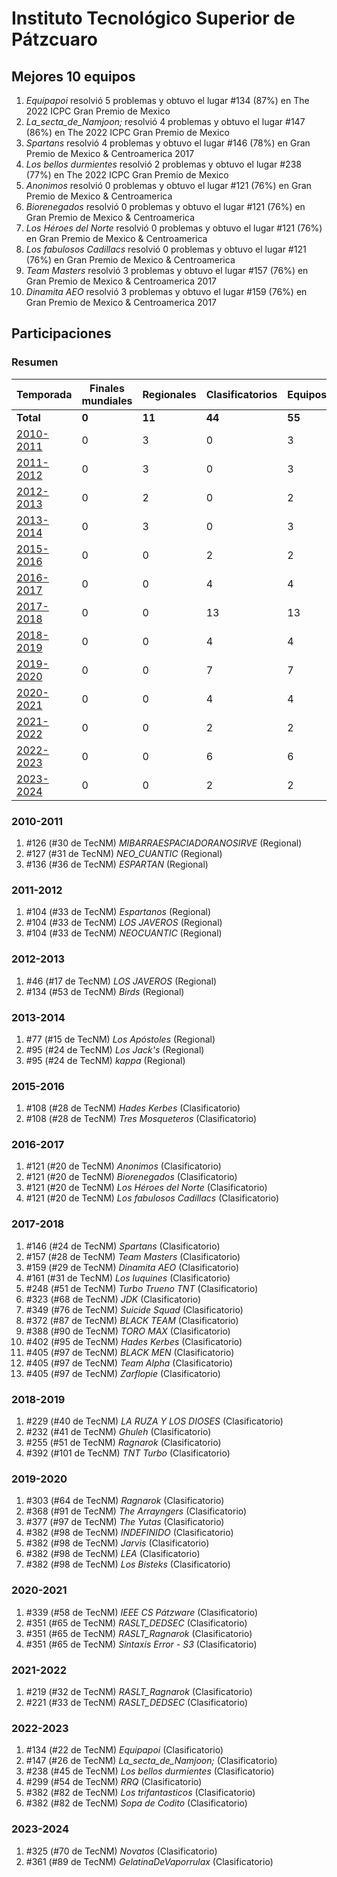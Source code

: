 ---
---

# Instituto Tecnológico Superior de Pátzcuaro

## Mejores 10 equipos

1. _Equipapoi_ resolvió 5 problemas y obtuvo el lugar #134 (87%) en The 2022 ICPC Gran Premio de Mexico
1. _La_secta_de_Namjoon;_ resolvió 4 problemas y obtuvo el lugar #147 (86%) en The 2022 ICPC Gran Premio de Mexico
1. _Spartans_ resolvió 4 problemas y obtuvo el lugar #146 (78%) en Gran Premio de Mexico & Centroamerica 2017
1. _Los bellos durmientes_ resolvió 2 problemas y obtuvo el lugar #238 (77%) en The 2022 ICPC Gran Premio de Mexico
1. _Anonimos_ resolvió 0 problemas y obtuvo el lugar #121 (76%) en Gran Premio de Mexico & Centroamerica
1. _Biorenegados_ resolvió 0 problemas y obtuvo el lugar #121 (76%) en Gran Premio de Mexico & Centroamerica
1. _Los Héroes del Norte_ resolvió 0 problemas y obtuvo el lugar #121 (76%) en Gran Premio de Mexico & Centroamerica
1. _Los fabulosos Cadillacs_ resolvió 0 problemas y obtuvo el lugar #121 (76%) en Gran Premio de Mexico & Centroamerica
1. _Team Masters_ resolvió 3 problemas y obtuvo el lugar #157 (76%) en Gran Premio de Mexico & Centroamerica 2017
1. _Dinamita AEO_ resolvió 3 problemas y obtuvo el lugar #159 (76%) en Gran Premio de Mexico & Centroamerica 2017

## Participaciones

### Resumen

| Temporada | Finales mundiales | Regionales | Clasificatorios | Equipos |
| --- | --- | --- | --- | --- |
| **Total** | **0** | **11** | **44** | **55** |
| [2010-2011](#2010-2011) | 0 | 3 | 0 | 3 |
| [2011-2012](#2011-2012) | 0 | 3 | 0 | 3 |
| [2012-2013](#2012-2013) | 0 | 2 | 0 | 2 |
| [2013-2014](#2013-2014) | 0 | 3 | 0 | 3 |
| [2015-2016](#2015-2016) | 0 | 0 | 2 | 2 |
| [2016-2017](#2016-2017) | 0 | 0 | 4 | 4 |
| [2017-2018](#2017-2018) | 0 | 0 | 13 | 13 |
| [2018-2019](#2018-2019) | 0 | 0 | 4 | 4 |
| [2019-2020](#2019-2020) | 0 | 0 | 7 | 7 |
| [2020-2021](#2020-2021) | 0 | 0 | 4 | 4 |
| [2021-2022](#2021-2022) | 0 | 0 | 2 | 2 |
| [2022-2023](#2022-2023) | 0 | 0 | 6 | 6 |
| [2023-2024](#2023-2024) | 0 | 0 | 2 | 2 |

### 2010-2011

1. #126 (#30 de TecNM) _MIBARRAESPACIADORANOSIRVE_ (Regional)
1. #127 (#31 de TecNM) _NEO_CUANTIC_ (Regional)
1. #136 (#36 de TecNM) _ESPARTAN_ (Regional)

### 2011-2012

1. #104 (#33 de TecNM) _Espartanos_ (Regional)
1. #104 (#33 de TecNM) _LOS JAVEROS_ (Regional)
1. #104 (#33 de TecNM) _NEOCUANTIC_ (Regional)

### 2012-2013

1. #46 (#17 de TecNM) _LOS JAVEROS_ (Regional)
1. #134 (#53 de TecNM) _Birds_ (Regional)

### 2013-2014

1. #77 (#15 de TecNM) _Los Apóstoles_ (Regional)
1. #95 (#24 de TecNM) _Los Jack's_ (Regional)
1. #95 (#24 de TecNM) _kappa_ (Regional)

### 2015-2016

1. #108 (#28 de TecNM) _Hades Kerbes_ (Clasificatorio)
1. #108 (#28 de TecNM) _Tres Mosqueteros_ (Clasificatorio)

### 2016-2017

1. #121 (#20 de TecNM) _Anonimos_ (Clasificatorio)
1. #121 (#20 de TecNM) _Biorenegados_ (Clasificatorio)
1. #121 (#20 de TecNM) _Los Héroes del Norte_ (Clasificatorio)
1. #121 (#20 de TecNM) _Los fabulosos Cadillacs_ (Clasificatorio)

### 2017-2018

1. #146 (#24 de TecNM) _Spartans_ (Clasificatorio)
1. #157 (#28 de TecNM) _Team Masters_ (Clasificatorio)
1. #159 (#29 de TecNM) _Dinamita AEO_ (Clasificatorio)
1. #161 (#31 de TecNM) _Los luquines_ (Clasificatorio)
1. #248 (#51 de TecNM) _Turbo Trueno TNT_ (Clasificatorio)
1. #323 (#68 de TecNM) _JDK_ (Clasificatorio)
1. #349 (#76 de TecNM) _Suicide Squad_ (Clasificatorio)
1. #372 (#87 de TecNM) _BLACK TEAM_ (Clasificatorio)
1. #388 (#90 de TecNM) _TORO MAX_ (Clasificatorio)
1. #402 (#95 de TecNM) _Hades Kerbes_ (Clasificatorio)
1. #405 (#97 de TecNM) _BLACK MEN_ (Clasificatorio)
1. #405 (#97 de TecNM) _Team Alpha_ (Clasificatorio)
1. #405 (#97 de TecNM) _Zarflopie_ (Clasificatorio)

### 2018-2019

1. #229 (#40 de TecNM) _LA RUZA Y LOS DIOSES_ (Clasificatorio)
1. #232 (#41 de TecNM) _Ghuleh_ (Clasificatorio)
1. #255 (#51 de TecNM) _Ragnarok_ (Clasificatorio)
1. #392 (#101 de TecNM) _TNT Turbo_ (Clasificatorio)

### 2019-2020

1. #303 (#64 de TecNM) _Ragnarok_ (Clasificatorio)
1. #368 (#91 de TecNM) _The Arrayngers_ (Clasificatorio)
1. #377 (#97 de TecNM) _The Yutas_ (Clasificatorio)
1. #382 (#98 de TecNM) _INDEFINIDO_ (Clasificatorio)
1. #382 (#98 de TecNM) _Jarvis_ (Clasificatorio)
1. #382 (#98 de TecNM) _LEA_ (Clasificatorio)
1. #382 (#98 de TecNM) _Los Bisteks_ (Clasificatorio)

### 2020-2021

1. #339 (#58 de TecNM) _IEEE CS Pátzware_ (Clasificatorio)
1. #351 (#65 de TecNM) _RASLT_DEDSEC_ (Clasificatorio)
1. #351 (#65 de TecNM) _RASLT_Ragnarok_ (Clasificatorio)
1. #351 (#65 de TecNM) _Sintaxis Error - S3_ (Clasificatorio)

### 2021-2022

1. #219 (#32 de TecNM) _RASLT_Ragnarok_ (Clasificatorio)
1. #221 (#33 de TecNM) _RASLT_DEDSEC_ (Clasificatorio)

### 2022-2023

1. #134 (#22 de TecNM) _Equipapoi_ (Clasificatorio)
1. #147 (#26 de TecNM) _La_secta_de_Namjoon;_ (Clasificatorio)
1. #238 (#45 de TecNM) _Los bellos durmientes_ (Clasificatorio)
1. #299 (#54 de TecNM) _RRQ_ (Clasificatorio)
1. #382 (#82 de TecNM) _Los trifantasticos_ (Clasificatorio)
1. #382 (#82 de TecNM) _Sopa de Codito_ (Clasificatorio)

### 2023-2024

1. #325 (#70 de TecNM) _Novatos_ (Clasificatorio)
1. #361 (#89 de TecNM) _GelatinaDeVaporrulax_ (Clasificatorio)



